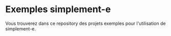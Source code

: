 Exemples simplement-e
=======

Vous trouverez dans ce repository des projets exemples pour l'utilisation de simplement-e.

